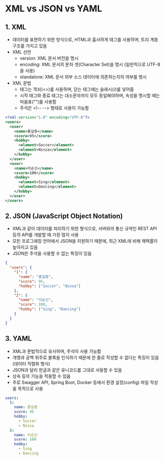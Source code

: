 # XML vs JSON vs YAML

## 1. XML
- 데이터를 표현하기 위한 방식으로, HTML과 흡사하게 태그를 사용하며, 트리 계층 구조를 가지고 있음
- XML 선언
  - version: XML 문서 버전을 명시
  - encoding: XML 문서의 문자 셋(Character Set)을 명시 (일반적으로 UTF-8을 사용)
  - standalone: XML 문서 외부 소스 데이터에 의존하는지의 여부를 명시
- XML 문법
  - 태그는 꺽쇠(<>)를 사용하며, 닫는 태그에는 슬래시(/)를 넣어줌
  - 시작 태그와 종료 태그는 대소문자까지 모두 동일해야하며, 속성을 명시할 때는 따옴표("")를 사용함
  - 주석은 \<!-- --> 형태로 사용이 가능함

```xml
<?xml version="1.0" encoding="UTF-8"?>
<users>  
  <user>    
    <name>홍길동</name>    
    <score>95</score>    
    <hobby>      
      <element>Soccer</element>      
      <element>Ninza</element>    
    </hobby>  
  </user>  
  <user>    
    <name>이순신</name>    
    <score>100</score>    
    <hobby>      
      <element>Sing</element>      
      <element>Dancing</element>    
    </hobby>  
  </user>
</users>
```

## 2. JSON (JavaScript Object Notation)
- XML과 같이 데이터를 처리하기 위한 형식으로, 서버와의 통신 규약인 REST API 등의 API를 개발할 때 가장 많이 사용
- 모든 프로그래밍 언어에서 JSON을 지원하기 때문에, 최근 XML에 비해 채택률이 높아지고 있음
- JSON은 주석을 사용할 수 없는 특징이 있음

```json
{	
  "users": {		
    "1": {			
      "name": "홍길동",			
      "score": 95,			
      "hobby": ["Soccer", "Ninza"]		
    },		
    "2": {			
      "name": "이순신",			
      "score": 100,			
      "hobby": ["Sing", "Dancing"]		
    }
  }
}
```

## 3. YAML
- XML과 문법적으로 유사하며, 주석이 사용 가능함
- 개행과 공백 위주로 블록을 인식하기 때문에 한 줄로 작성할 수 없다는 특징이 있음 (데이터 직렬화 형식)
- JSON과 달리 한글과 같은 유니코드를 그대로 사용할 수 있음
- 상속 등의 기능을 적용할 수 있음
- 주로 Swagger API, Spring Boot, Docker 등에서 환경 설정(config) 파일 작성을 목적으로 사용

```yaml
users:  
  1:    
    name: 홍길동    
    score: 95    
    hobby:      
      - Soccer      
      - Ninza  
  2:    
    name: 이순신    
    score: 100    
    hobby:      
      - Sing      
      - Dancing
```